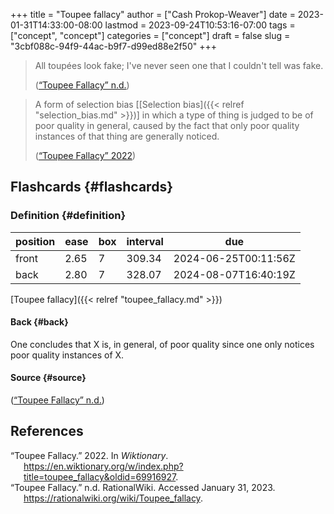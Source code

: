 +++
title = "Toupee fallacy"
author = ["Cash Prokop-Weaver"]
date = 2023-01-31T14:33:00-08:00
lastmod = 2023-09-24T10:53:16-07:00
tags = ["concept", "concept"]
categories = ["concept"]
draft = false
slug = "3cbf088c-94f9-44ac-b9f7-d99ed88e2f50"
+++

> All toupées look fake; I've never seen one that I couldn't tell was fake.
>
> (<a href="#citeproc_bib_item_2">“Toupee Fallacy” n.d.</a>)

<!--quoteend-->

> A form of selection bias [[Selection bias]({{< relref "selection_bias.md" >}})] in which a type of thing is judged to be of poor quality in general, caused by the fact that only poor quality instances of that thing are generally noticed.
>
> (<a href="#citeproc_bib_item_1">“Toupee Fallacy” 2022</a>)


## Flashcards {#flashcards}


### Definition {#definition}

| position | ease | box | interval | due                  |
|----------|------|-----|----------|----------------------|
| front    | 2.65 | 7   | 309.34   | 2024-06-25T00:11:56Z |
| back     | 2.80 | 7   | 328.07   | 2024-08-07T16:40:19Z |

[Toupee fallacy]({{< relref "toupee_fallacy.md" >}})


#### Back {#back}

One concludes that X is, in general, of poor quality since one only notices poor quality instances of X.


#### Source {#source}

(<a href="#citeproc_bib_item_2">“Toupee Fallacy” n.d.</a>)

## References

<style>.csl-entry{text-indent: -1.5em; margin-left: 1.5em;}</style><div class="csl-bib-body">
  <div class="csl-entry"><a id="citeproc_bib_item_1"></a>“Toupee Fallacy.” 2022. In <i>Wiktionary</i>. <a href="https://en.wiktionary.org/w/index.php?title=toupee_fallacy&oldid=69916927">https://en.wiktionary.org/w/index.php?title=toupee_fallacy&#38;oldid=69916927</a>.</div>
  <div class="csl-entry"><a id="citeproc_bib_item_2"></a>“Toupee Fallacy.” n.d. RationalWiki. Accessed January 31, 2023. <a href="https://rationalwiki.org/wiki/Toupee_fallacy">https://rationalwiki.org/wiki/Toupee_fallacy</a>.</div>
</div>
